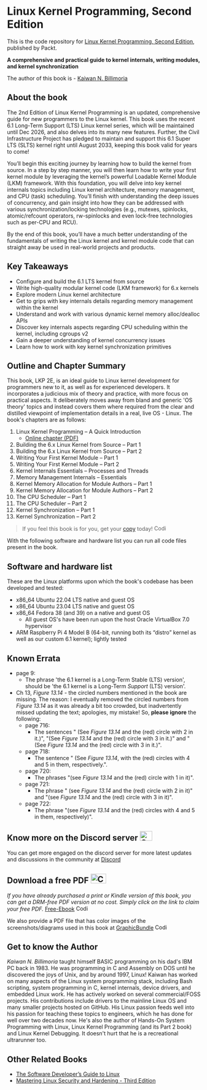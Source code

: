 # Linux Kernel Programming, Second Edition
This is the code repository for [Linux Kernel Programming, Second Edition](https://www.packtpub.com/product/linux-kernel-programming-second-edition/9781803232225), published by Packt.

**A comprehensive and practical guide to kernel internals, writing modules, and kernel synchronization**

The author of this book is - [Kaiwan N. Billimoria](https://in.linkedin.com/in/kaiwanbillimoria) 
## About the book

The 2nd Edition of Linux Kernel Programming is an updated, comprehensive guide for new programmers to the Linux kernel. This book uses the recent 6.1 Long-Term Support (LTS) Linux kernel series, which will be maintained until Dec 2026, and also delves into its many new features. Further, the Civil Infrastructure Project has pledged to maintain and support this 6.1 Super LTS (SLTS) kernel right until August 2033, keeping this book valid for years to come!

You’ll begin this exciting journey by learning how to build the kernel from source. In a step by step manner, you will then learn how to write your first kernel module by leveraging the kernel’s powerful Loadable Kernel Module (LKM) framework. With this foundation, you will delve into key kernel internals topics including Linux kernel architecture, memory management, and CPU (task) scheduling. You’ll finish with understanding the deep issues of concurrency, and gain insight into how they can be addressed with various synchronization/locking technologies (e.g., mutexes, spinlocks, atomic/refcount operators, rw-spinlocks and even lock-free technologies such as per-CPU and RCU).

By the end of this book, you’ll have a much better understanding of the fundamentals of writing the Linux kernel and kernel module code that can straight away be used in real-world projects and products.

## Key Takeaways
- Configure and build the 6.1 LTS kernel from source
- Write high-quality modular kernel code (LKM framework) for 6.x kernels
- Explore modern Linux kernel architecture
- Get to grips with key internals details regarding memory management within the kernel
- Understand and work with various dynamic kernel memory alloc/dealloc APIs
- Discover key internals aspects regarding CPU scheduling within the kernel, including cgroups v2
- Gain a deeper understanding of kernel concurrency issues
- Learn how to work with key kernel synchronization primitives

## Outline and Chapter Summary

This book, LKP 2E, is an ideal guide to Linux kernel development for programmers new to it, as well as for experienced developers. It incorporates a judicious mix of theory and practice, with more focus on practical aspects. It deliberately moves away from bland and generic 'OS theory' topics and instead covers them where required from the clear and distilled viewpoint of implementation details in a real, live OS - Linux.
The book's chapters are as follows:

1. Linux Kernel Programming – A Quick Introduction
    - [Online chapter (PDF)](http://www.packtpub.com/sites/default/files/downloads/9781803232225_Online_Chapter.pdf)
2. Building the 6.x Linux Kernel from Source – Part 1
3. Building the 6.x Linux Kernel from Source – Part 2
4. Writing Your First Kernel Module – Part 1
5. Writing Your First Kernel Module – Part 2
6. Kernel Internals Essentials – Processes and Threads
7. Memory Management Internals – Essentials
8. Kernel Memory Allocation for Module Authors – Part 1
9. Kernel Memory Allocation for Module Authors – Part 2
10. The CPU Scheduler – Part 1
11. The CPU Scheduler – Part 2
12. Kernel Synchronization – Part 1
13. Kernel Synchronization – Part 2


> If you feel this book is for you, get your [copy](https://www.amazon.com/Linux-Kernel-Programming-practical-synchronization/dp/1803232226) today! <img alt="Coding" height="15" width="35"  src="https://media.tenor.com/ex_HDD_k5P8AAAAi/habbo-habbohotel.gif">


With the following software and hardware list you can run all code files present in the book.

## Software and hardware list

These are the Linux platforms upon which the book's codebase has been developed and tested:

- x86_64 Ubuntu 22.04 LTS native and guest OS
- x86_64 Ubuntu 23.04 LTS native and guest OS
- x86_64 Fedora 38 (and 39) on a native and guest OS 
    - All guest OS's have been run upon the host Oracle VirtualBox 7.0 hypervisor
- ARM Raspberry Pi 4 Model B (64-bit, running both its “distro” kernel as well as our custom 6.1 kernel); lightly tested

## Known Errata

- page 9:
    - The phrase 'the 6.1 kernel is a Long-Term Stable (LTS) version', should be
    'the 6.1 kernel is a Long-Term *Support* (LTS) version'.
- Ch 13, *Figure 13.14* - the circled numbers mentioned in the book are missing. The reason: I eventually removed the circled numbers from *Figure 13.14* as it was already a bit too crowded, but inadvertently missed updating the text; apologies, my mistake! So, **please ignore** the following:
    - page 716:
        - The sentences " (See *Figure 13.14* and the (red) circle with 2 in it.)", "(See *Figure 13.14* and the (red) circle with 3 in it.)" and " (See *Figure 13.14* and the (red) circle with 3 in it.)".
    - page 718:
        - The sentence " (See *Figure 13.14*, with the (red) circles with 4 and 5 in them, respectively.".
    - page 720:
        - The phrases "(see *Figure 13.14* and the (red) circle with 1 in it)".
    - page 721:
        - The phrase " (see *Figure 13.14* and the (red) circle with 2 in it)" and "(see *Figure 13.14*
and the (red) circle with 3 in it)".
    - page 722:
        - The phrase "(see *Figure 13.14* and the (red) circles with 4 and 5 in them, respectively)".

## Know more on the Discord server <img alt="Coding" height="25" width="32"  src="https://cliply.co/wp-content/uploads/2021/08/372108630_DISCORD_LOGO_400.gif">
You can get more engaged on the discord server for more latest updates and discussions in the community at [Discord](https://packt.link/SecNet)

## Download a free PDF <img alt="Coding" height="25" width="40" src="https://emergency.com.au/wp-content/uploads/2021/03/free.gif">

_If you have already purchased a print or Kindle version of this book, you can get a DRM-free PDF version at no cost. Simply click on the link to claim your free PDF._
[Free-Ebook](https://packt.link/free-ebook/9781803232225) <img alt="Coding" height="15" width="35"  src="https://media.tenor.com/ex_HDD_k5P8AAAAi/habbo-habbohotel.gif">

We also provide a PDF file that has color images of the screenshots/diagrams used in this book at [GraphicBundle]( https://packt.link/gbp/9781803232225) <img alt="Coding" height="15" width="35"  src="https://media.tenor.com/ex_HDD_k5P8AAAAi/habbo-habbohotel.gif">


## Get to know the Author
_Kaiwan N. Billimoria_ taught himself BASIC programming on his dad's IBM PC back in 1983. He was programming in C and Assembly on DOS until he discovered the joys of Unix, and by around 1997, Linux!
Kaiwan has worked on many aspects of the Linux system programming stack, including Bash scripting, system programming in C, kernel internals, device drivers, and embedded Linux work. He has actively worked on several commercial/FOSS projects. His contributions include drivers to the mainline Linux OS and many smaller projects hosted on GitHub. His Linux passion feeds well into his passion for teaching these topics to engineers, which he has done for well over two decades now. He's also the author of Hands-On System Programming with Linux, Linux Kernel Programming (and its Part 2 book) and Linux Kernel Debugging. It doesn't hurt that he is a recreational ultrarunner too.

## Other Related Books
- [The Software Developer’s Guide to Linux](https://www.packtpub.com/product/the-software-developers-guide-to-linux/9781804616925)
- [Mastering Linux Security and Hardening - Third Edition](https://www.packtpub.com/product/mastering-linux-security-and-hardening-third-edition/9781837630516)

